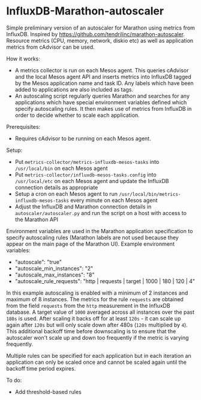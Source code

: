 # InfluxDB-Marathon-autoscaler
Simple preliminary version of an autoscaler for Marathon using metrics from InfluxDB. Inspired by https://github.com/tendrilinc/marathon-autoscaler.
Resource metrics (CPU, memory, network, diskio etc) as well as application metrics from cAdvisor can be used.

How it works:
* A metrics collector is run on each Mesos agent. This queries cAdvisor and the local Mesos agent API and inserts metrics into InfluxDB tagged by the Mesos application name and task ID. Any labels which have been added to applications are also included as tags.
* An autoscaling script regularly queries Marathon and searches for any applications which have special environment variables defined which specify autoscaling rules. It then makes use of metrics from InfluxDB in order to decide whether to scale each application.

Prerequisites:
* Requires cAdvisor to be running on each Mesos agent.

Setup:
* Put `metrics-collector/metrics-influxdb-mesos-tasks` into `/usr/local/bin` on each Mesos agent
* Put `metrics-collector/influxdb-mesos-tasks.config` into `/usr/local/etc` on each Mesos agent and update the InfluxDB connection details as appropriate
* Setup a cron on each Mesos agent to run `/usr/local/bin/metrics-influxdb-mesos-tasks` every minute on each Mesos agent
* Adjust the InfluxDB and Marathon connection details in `autoscaler/autoscaler.py` and run the script on a host with access to the Marathon API

Environment variables are used in the Marathon application specification to specify autoscaling rules (Marathon labels are not used because they appear on the main page of the Marathon UI). Example environment variables:
* "autoscale": "true"
* "autoscale_min_instances": "2"
* "autoscale_max_instances": "8"
* "autoscale_rule_requests": "http | requests | target | 1000 | 180 | 120 | 4"

In this example autoscaling is enabled with a minimum of 2 instances and maximum of 8 instances.
The metrics for the rule `requests` are obtained from the field `requests` from the `http` measurement in the InfluxDB database.
A target value of `1000` averaged across all instances over the past `180s` is used. After scaling it backs off for at least `120s` - it can scale up again after `120s` but will only scale down after 480s (`120s` multiplied by `4`). This additional backoff time before downscaling is to ensure that the autoscaler won't scale up and down too frequently if the metric is varying frequently.

Multiple rules can be specified for each application but in each iteration an application can only be scaled once and cannot be scaled again until the backoff time period expires.

To do:
* Add threshold-based rules
